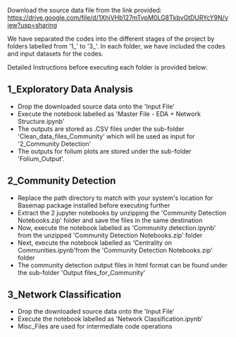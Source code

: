 Download the source data file from the link provided: https://drive.google.com/file/d/1XhiVHb127mTvpM0LG8TkbvGtDURYcY9N/view?usp=sharing

We have separated the codes into the different stages of the project by folders labelled from '1_' to '3_'.
In each folder, we have included the codes and input datasets for the codes.

Detailed Instructions before executing each folder is provided below:

## 1_Exploratory Data Analysis

- Drop the downloaded source data onto the 'Input File'
- Execute the notebook labelled as 'Master File - EDA + Network Structure.ipynb'
- The outputs are stored as .CSV files under the sub-folder 'Clean_data_files_Community' which will be used as input for '2_Community Detection'
- The outputs for folium plots are stored under the sub-folder 'Folium_Output'.

## 2_Community Detection

- Replace the path directory to match with your system's location for Basemap package installed before executing further
- Extract the 2 jupyter notebooks by unzipping the 'Community Detection Notebooks.zip' folder and save the files in the same destination
- Now, execute the notebook labelled as 'Community detection.ipynb' from the unzipped 'Community Detection Notebooks.zip' folder
- Next, execute the notebook labelled as 'Centrality on Communities.ipynb'from the 'Community Detection Notebooks.zip' folder
- The community detection output files in html format can be found under the sub-folder 'Output files_for_Community'

## 3_Network Classification

- Drop the downloaded source data onto the 'Input File'
- Execute the notebook labelled as 'Network Classification.ipynb'
- Misc_Files are used for intermediate code operations
